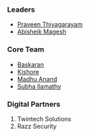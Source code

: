 ### Leaders
* [Praveen Thiyagarayam](mailto:praveen.thiyagarayam@owasp.org)
* [Abisheik Magesh](mailto:abisheik.magesh@owasp.org)

### Core Team
* [Baskaran](mailto:)
* [Kishore](mailto:)
* [Madhu Anand](mailto:)
* [Subha Ilamathy](mailto:)

### Digital Partners
1. Twintech Solutions
2. Razz Security
